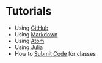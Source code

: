 # Tutorials
- Using [GitHub](github.md)
- Using [Markdown](markdown.md)
- Using [Atom](atom.md)
- Using [Julia](https://github.com/econtoolkit/julia)
- How to [Submit Code](submitting_code.md) for classes

